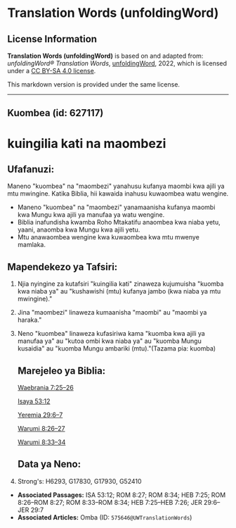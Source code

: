# Translation Words (unfoldingWord)

## License Information

**Translation Words (unfoldingWord)** is based on and adapted from: _unfoldingWord® Translation Words_, [unfoldingWord](https://unfoldingword.org/utw), 2022, which is licensed under a [CC BY-SA 4.0 license](https://creativecommons.org/licenses/by-sa/4.0/legalcode.en).

This markdown version is provided under the same license.



--------------------------------

## Kuombea (id: 627117)

kuingilia kati na maombezi
==========================

Ufafanuzi:
----------

Maneno "kuombea" na "maombezi" yanahusu kufanya maombi kwa ajili ya mtu mwingine. Katika Biblia, hii kawaida inahusu kuwaombea watu wengine.

* Maneno "kuombea" na "maombezi" yanamaanisha kufanya maombi kwa Mungu kwa ajili ya manufaa ya watu wengine.
* Biblia inafundisha kwamba Roho Mtakatifu anaombea kwa niaba yetu, yaani, anaomba kwa Mungu kwa ajili yetu.
* Mtu anawaombea wengine kwa kuwaombea kwa mtu mwenye mamlaka.

Mapendekezo ya Tafsiri:
-----------------------

1. Njia nyingine za kutafsiri "kuingilia kati" zinaweza kujumuisha "kuomba kwa niaba ya" au "kushawishi (mtu) kufanya jambo (kwa niaba ya mtu mwingine)."
2. Jina "maombezi" linaweza kumaanisha "maombi" au "maombi ya haraka."
3. Neno "kuombea" linaweza kufasiriwa kama "kuomba kwa ajili ya manufaa ya" au "kutoa ombi kwa niaba ya" au "kuomba Mungu kusaidia" au "kuomba Mungu ambariki (mtu)."(Tazama pia: kuomba)

    Marejeleo ya Biblia:
    --------------------

    [Waebrania 7:25–26](https://ref.ly/Heb7:25-Heb7:26)

    [Isaya 53:12](https://ref.ly/Isa53:12)

    [Yeremia 29:6–7](https://ref.ly/Jer29:6-Jer29:7)

    [Warumi 8:26–27](https://ref.ly/Rom8:26-Rom8:27)

    [Warumi 8:33–34](https://ref.ly/Rom8:33-Rom8:34)

    Data ya Neno:
    -------------

4. Strong's: H6293, G17830, G17930, G52410

* **Associated Passages:** ISA 53:12; ROM 8:27; ROM 8:34; HEB 7:25; ROM 8:26–ROM 8:27; ROM 8:33–ROM 8:34; HEB 7:25–HEB 7:26; JER 29:6–JER 29:7
* **Associated Articles:** Omba (ID: `575646@UWTranslationWords`)


